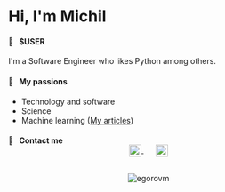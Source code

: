 # Hi, I'm Michil


#### 🧡 &nbsp;&nbsp;$USER

I'm a Software Engineer who likes Python among others.

#### 🧡 &nbsp;&nbsp;My passions

* Technology and software
* Science 
* Machine learning ([My articles](https://scholar.google.com/citations?hl=en&user=LRwcG0gAAAAJ))


#### 🧡 &nbsp;&nbsp;Contact me

<p align="center" style="margin: -20px 0 30px">
  <a href="https://www.linkedin.com/in/michilegorov/" target="_blank" style='margin-right:10px'>
    <img align="center" src="https://cdn.jsdelivr.net/npm/simple-icons@3.0.1/icons/linkedin.svg" alt="linkedin" height="22px" width="22px" />
  </a>
  &nbsp;&nbsp;
  <a href="mailto:egorovm@niuitmo.ru" target="_blank">
    <img align="center" src="https://cdn.jsdelivr.net/npm/simple-icons@3.0.1/icons/protonmail.svg" alt="email" height="22px" width="22px" />
  </a>
</p>

<p align="center"> <img src="https://github-readme-stats.vercel.app/api?username=egorovm&show_icons=true&theme=gotham" alt="egorovm" />
